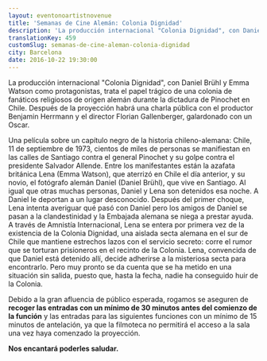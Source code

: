 ```yaml
---
layout: eventonoartistnovenue
title: 'Semanas de Cine Alemán: Colonia Dignidad'
description: 'La producción internacional "Colonia Dignidad", con Daniel Brühl y Emma Watson como protagonistas, trata el papel trágico de una colonia de fanáticos religiosos de origen alemán durante la dictadura de Pinochet en Chile.'
translationKey: 459
customSlug: semanas-de-cine-aleman-colonia-dignidad
city: Barcelona
date: 2016-10-22 19:30:00
---
```


La producción internacional "Colonia Dignidad", con Daniel Brühl y Emma Watson como protagonistas, trata el papel trágico de una colonia de fanáticos religiosos de origen alemán durante la dictadura de Pinochet en Chile. Después de la proyección habrá una charla pública con el productor Benjamin Herrmann y el director Florian Gallenberger, galardonado con un Oscar.

Una película sobre un capítulo negro de la historia chileno-alemana: Chile, 11 de septiembre de 1973, cientos de miles de personas se manifiestan en las calles de Santiago contra el general Pinochet y su golpe contra el presidente Salvador Allende. Entre los manifestantes están la azafata británica Lena (Emma Watson), que aterrizó en Chile el día anterior, y su novio, el fotógrafo alemán Daniel (Daniel Brühl), que vive en Santiago. Al igual que otras muchas personas, Daniel y Lena son detenidos esa noche. A Daniel le deportan a un lugar desconocido. Después del primer choque, Lena intenta averiguar qué pasó con Daniel pero los amigos de Daniel se pasan a la clandestinidad y la Embajada alemana se niega a prestar ayuda. A través de Amnistía Internacional, Lena se entera por primera vez de la existencia de la Colonia Dignidad, una aislada secta alemana en el sur de Chile que mantiene estrechos lazos con el servicio secreto: corre el rumor que se torturan prisioneros en el recinto de la Colonia. Lena, convencida de que Daniel está detenido allí, decide adherirse a la misteriosa secta para encontrarlo. Pero muy pronto se da cuenta que se ha metido en una situación sin salida, puesto que, hasta la fecha, nadie ha conseguido huir de la Colonia.

Debido a la gran afluencia de público esperada, rogamos se aseguren de<strong> recoger las entradas con un mínimo de 30 minutos antes del comienzo de la función</strong> y las entradas para las siguientes funciones con un mínimo de 15 minutos de antelación, ya que la filmoteca no permitirá el acceso a la sala  una vez haya comenzado la proyección.

<strong>Nos encantará poderles saludar. </strong>

